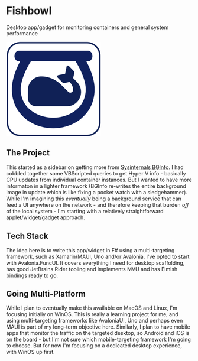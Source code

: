 # Fishbowl

Desktop app/gadget for monitoring containers and general system performance

<img src="img/fishbowl.png" width="256" height="256" alt="Fishbowl Logo">

## The Project

This started as a sidebar on getting more from [Sysinternals BGInfo](https://github.com/houstonhaynes/SysInternals-BGInfo-boilerplate). I had cobbled together some VBScripted queries to get Hyper V info - basically CPU updates from individual container instances. But I wanted to have more informaton in a lighter framework (BGInfo re-writes the entire background image in update which is like fixing a pocket watch with a sledgehammer). While I'm imagining this *eventually* being a background service that can feed a UI anywhere on the network - and therefore keeping that burden *off* of the local system - I'm starting with a relatively straightforward applet/widget/gadget approach.

## Tech Stack

The idea here is to write this app/widget in F# using a multi-targeting framework, such as Xamarin/MAUI, Uno and/or Avalonia. I've opted to start with Avalonia.FuncUI. It covers everything I need for desktop scaffolding, has good JetBrains Rider tooling and implements MVU and has Elmish bindings ready to go.

## Going Multi-Platform

While I plan to eventually make this available on MacOS and Linux, I'm focusing initially on WinOS. This is really a learning project for me, and using multi-targeting frameworks like AvaloniaUI, Uno and perhaps even MAUI is part of my long-term objective here. Similarly, I plan to have mobile apps that monitor the traffic on the targeted desktop, so Android and iOS is on the board - but I'm not sure which mobile-targeting framework I'm going to choose. But for now I'm focusing on a dedicated desktop experience, with WinOS up first.

